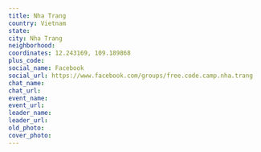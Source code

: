 ```yaml
---
title: Nha Trang
country: Vietnam
state: 
city: Nha Trang
neighborhood: 
coordinates: 12.243169, 109.189868
plus_code:
social_name: Facebook
social_url: https://www.facebook.com/groups/free.code.camp.nha.trang
chat_name:
chat_url:
event_name:
event_url:
leader_name:
leader_url:
old_photo: 
cover_photo:
---
```

